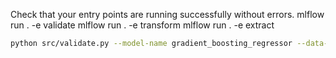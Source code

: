 Check that your entry points are running successfully without errors.
mlflow run . -e validate
mlflow run . -e transform
mlflow run . -e extract

```bash
python src/validate.py --model-name gradient_boosting_regressor --data-version 1 --validate-all
```